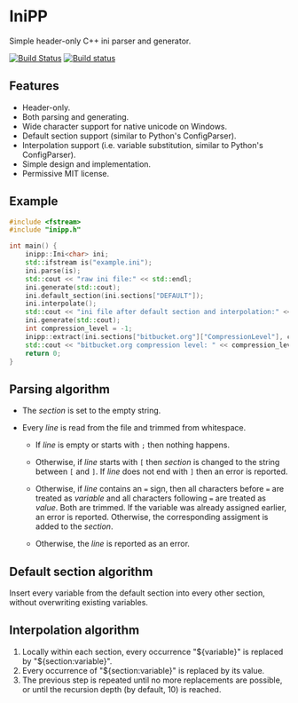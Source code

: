 # IniPP

Simple header-only C++ ini parser and generator.

[![Build Status](https://travis-ci.com/mcmtroffaes/inipp.svg?branch=develop)](https://travis-ci.com/mcmtroffaes/inipp) [![Build status](https://ci.appveyor.com/api/projects/status/74hf86c4yhtmb1j5/branch/develop?svg=true)](https://ci.appveyor.com/project/mcmtroffaes/inipp/branch/develop)

## Features

* Header-only.
* Both parsing and generating.
* Wide character support for native unicode on Windows.
* Default section support (similar to Python's ConfigParser).
* Interpolation support (i.e. variable substitution, similar to Python's ConfigParser).
* Simple design and implementation.
* Permissive MIT license.

## Example

```cpp
#include <fstream>
#include "inipp.h"

int main() {
	inipp::Ini<char> ini;
	std::ifstream is("example.ini");
	ini.parse(is);
	std::cout << "raw ini file:" << std::endl;
	ini.generate(std::cout);
	ini.default_section(ini.sections["DEFAULT"]);
	ini.interpolate();
	std::cout << "ini file after default section and interpolation:" << std::endl;
	ini.generate(std::cout);
	int compression_level = -1;
	inipp::extract(ini.sections["bitbucket.org"]["CompressionLevel"], compression_level);
	std::cout << "bitbucket.org compression level: " << compression_level << std::endl;
	return 0;
}
```

## Parsing algorithm

* The *section* is set to the empty string.

* Every *line* is read from the file and trimmed from whitespace.

    * If *line* is empty or starts with ``;`` then nothing happens.

    * Otherwise, if *line* starts with ``[`` then *section* is changed
      to the string between ``[`` and ``]``. If *line* does not end
      with ``]`` then an error is reported.

    * Otherwise, if *line* contains an ``=`` sign, then all characters
      before ``=`` are treated as *variable* and all characters
      following ``=`` are treated as *value*. Both are trimmed. If the
      variable was already assigned earlier, an error is
      reported. Otherwise, the corresponding assigment is added to the
      *section*.

    * Otherwise, the *line* is reported as an error.

## Default section algorithm

Insert every variable from the default section into every other section, without overwriting existing variables.

## Interpolation algorithm

1. Locally within each section, every occurrence "${variable}" is replaced by "${section:variable}".
2. Every occurrence of "${section:variable}" is replaced by its value.
3. The previous step is repeated until no more replacements are possible, or until the recursion depth (by default, 10) is reached.

